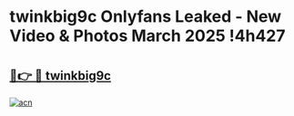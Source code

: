 # twinkbig9c Onlyfans Leaked - New Video & Photos March 2025 !4h427

# <h2><a href="https://52sja5.iuczelnia.edu.pl?title=twinkbig9c&ref=4h427">🔗👉 🔴 twinkbig9c</a></h2>

[![acn](https://github.com/user-attachments/assets/0f9c940e-d8b0-45ae-aac7-cd30a18b3e1c)](https://52sja5.iuczelnia.edu.pl?title=twinkbig9c&ref=4h427)

